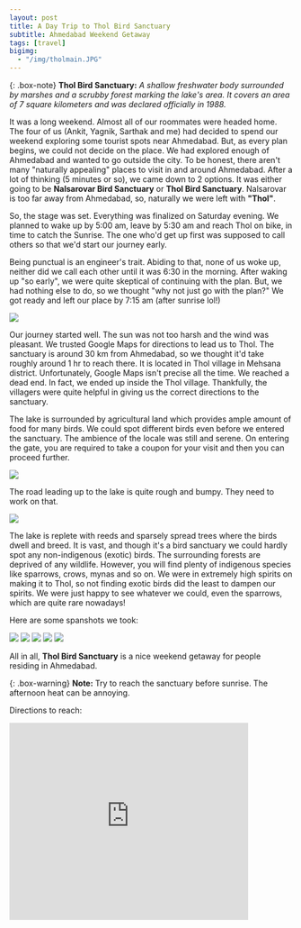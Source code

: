 ```yaml
---
layout: post
title: A Day Trip to Thol Bird Sanctuary
subtitle: Ahmedabad Weekend Getaway 
tags: [travel]
bigimg: 
  - "/img/tholmain.JPG"
---
```


{: .box-note}
<strong>Thol Bird Sanctuary:</strong> *A shallow freshwater body surrounded by marshes and a scrubby forest marking the lake's area. It covers an area of 7 square kilometers and was declared officially in 1988.*

It was a long weekend. Almost all of our roommates were headed home. The four of us (Ankit, Yagnik, Sarthak and me) had decided to spend our weekend exploring some tourist spots near Ahmedabad. But, as every plan begins, we could not decide on the place. We had explored enough of Ahmedabad and wanted to go outside the city. To be honest, there aren't many "naturally appealing" places to visit in and around Ahmedabad. After a lot of thinking (5 minutes or so), we came down to 2 options. It was either going to be **Nalsarovar Bird Sanctuary** or **Thol Bird Sanctuary**. Nalsarovar is too far away from Ahmedabad, so, naturally we were left with **"Thol"**. 

So, the stage was set. Everything was finalized on Saturday evening. We planned to wake up by 5:00 am, leave by 5:30 am and reach Thol on bike, in time to catch the Sunrise. The one who'd get up first was supposed to call others so that we'd start our journey early.

Being punctual is an engineer's trait. Abiding to that, none of us woke up, neither did we call each other until it was 6:30 in the morning. After waking up "so early", we were quite skeptical of continuing with the plan. But, we had nothing else to do, so we thought "why not just go with the plan?" We got ready and left our place by 7:15 am (after sunrise lol!)

<img src="/img/thol2.jpg">

Our journey started well. The sun was not too harsh and the wind was pleasant. We trusted Google Maps for directions to lead us to Thol. The sanctuary is around 30 km from Ahmedabad, so we thought it'd take roughly around 1 hr to reach there. It is located in Thol village in Mehsana district. Unfortunately, Google Maps isn't precise all the time. We reached a dead end. In fact, we ended up inside the Thol village. Thankfully, the villagers were quite helpful in giving us the correct directions to the sanctuary.

The lake is surrounded by agricultural land which provides ample amount of food for many birds. We could spot different birds even before we entered the sanctuary. The ambience of the locale was still and serene. On entering the gate, you are required to take a coupon for your visit and then you can proceed further.

<img src="/img/thol3.JPG">

The road leading up to the lake is quite rough and bumpy. They need to work on that.

<img src="/img/thol4.JPG">

The lake is replete with reeds and sparsely spread trees where the birds dwell and breed. It is vast, and though it's a bird sanctuary we could hardly spot any non-indigenous (exotic) birds. The surrounding forests are deprived of any wildlife. However, you will find plenty of indigenous species like sparrows, crows, mynas and so on. We were in extremely high spirits on making it to Thol, so not finding exotic birds did the least to dampen our spirits. We were just happy to see whatever we could, even the sparrows, which are quite rare nowadays!

Here are some spanshots we took:

<img src="/img/thol7.jpg">

<img src="/img/thol6.jpg">

<img src="/img/thol8.jpg">

<img src="/img/thol9.jpg">

<img src="/img/thol10.jpg">

All in all, **Thol Bird Sanctuary** is a nice weekend getaway for people residing in Ahmedabad.

{: .box-warning}
<strong>Note:</strong> Try to reach the sanctuary before sunrise. The afternoon heat can be annoying. 

Directions to reach:

<iframe frameborder="0" height="350" marginheight="0" marginwidth="0" scrolling="no" src="https://www.google.com/maps?f=q&amp;source=s_q&amp;hl=en&amp;geocode=&amp;q=thol+lake&amp;aq=&amp;sll=37.0625,-95.677068&amp;sspn=44.52365,79.013672&amp;ie=UTF8&amp;hq=&amp;hnear=Thol&amp;t=m&amp;z=14&amp;iwloc=A&amp;ll=23.137287,72.406581&amp;output=embed" width="425"></iframe>
